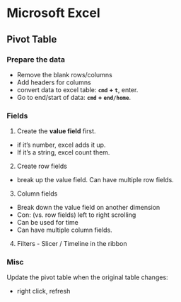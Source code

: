 # Microsoft Excel

## Pivot Table

### Prepare the data

* Remove the blank rows/columns
* Add headers for columns
* convert data to excel table: **`cmd` + `t`**, enter.
* Go to end/start of data: **`cmd` + `end/home`**.

### Fields

1. Create the **value field** first.

* if it’s number, excel adds it up.
* If it’s a string, excel count them.

2. Create row fields

* break up the value field. Can have multiple row fields.

3. Column fields

* Break down the value field on another dimension
* Con: \(vs. row fields\) left to right scrolling
* Can be used for time
* Can have multiple column fields.

4. Filters - Slicer / Timeline in the ribbon

### Misc

Update the pivot table when the original table changes:

* right click, refresh

